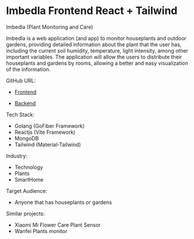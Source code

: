 # Imbedla Frontend React + Tailwind

Imbedla (Plant Monitoring and Care)

Imbedla is a web application (and app) to monitor houseplants and outdoor gardens, providing detailed information about the plant that the user has, including the current soil humidity, temperature, light intensity, among other important variables.
The application will allow the users to distribute their houseplants and gardens by rooms, allowing a better and easy visualization of the information.


GitHub URL:

- [Frontend](https://github.com/AdrianAdame/imbedla-backend-fiber)

- [Backend](https://github.com/AdrianAdame/imbedla-backend-fiber)

Tech Stack:

- Golang (GoFiber Framework)
- Reactjs (Vite Framework)
- MongoDB
- Tailwind (Material-Tailwind)


Industry:
- Technology
- Plants
- SmartHome


Target Audience:
- Anyone that has houseplants or gardens


Similar projects:
- Xiaomi Mi Flower Care Plant Sensor
- Wanfei Plants monitor 

